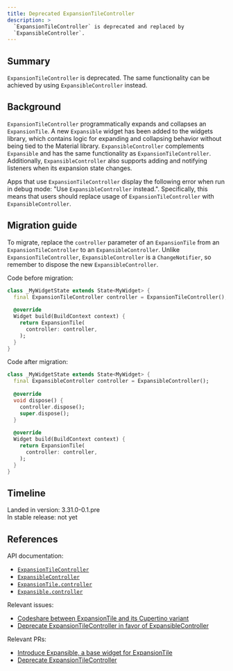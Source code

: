```yaml
---
title: Deprecated ExpansionTileController
description: >
  `ExpansionTileController` is deprecated and replaced by
  `ExpansibleController`.
---
```


## Summary

`ExpansionTileController` is deprecated. The same functionality can be
achieved by using `ExpansibleController` instead.

## Background

`ExpansionTileController` programmatically expands and collapses an `ExpansionTile`. A new `Expansible` widget has been added to the widgets library, which contains logic for expanding and collapsing behavior without being tied to the Material library. `ExpansibleController` complements `Expansible` and has the same functionality as `ExpansionTileController`. Additionally, `ExpansibleController` also supports adding and notifying listeners when its expansion state changes.

Apps that use `ExpansionTileController` display the following error when run
in debug mode: "Use `ExpansibleController` instead.". Specifically, this means that users should replace usage of `ExpansionTileController` with `ExpansibleController`.

## Migration guide

To migrate, replace the `controller` parameter of an `ExpansionTile` from an `ExpansionTileController` to an `ExpansibleController`. Unlike `ExpansionTileController`, `ExpansibleController` is a `ChangeNotifier`, so remember to dispose the new `ExpansibleController`.

Code before migration:

```dart
class _MyWidgetState extends State<MyWidget> {
  final ExpansionTileController controller = ExpansionTileController();
  
  @override
  Widget build(BuildContext context) {
    return ExpansionTile(
      controller: controller,
    );
  }
}
```

Code after migration:

```dart
class _MyWidgetState extends State<MyWidget> {
  final ExpansibleController controller = ExpansibleController();
  
  @override
  void dispose() {
    controller.dispose();
    super.dispose();
  }
  
  @override
  Widget build(BuildContext context) {
    return ExpansionTile(
      controller: controller,
    );
  }
}
```

## Timeline

Landed in version: 3.31.0-0.1.pre<br>
In stable release: not yet

## References

API documentation:

* [`ExpansionTileController`][]
* [`ExpansibleController`][]
* [`ExpansionTile.controller`][]
* [`Expansible.controller`][]

Relevant issues:

* [Codeshare between ExpansionTile and its Cupertino variant][]
* [Deprecate ExpansionTileController in favor of ExpansibleController][]

Relevant PRs:

* [Introduce Expansible, a base widget for ExpansionTile][]
* [Deprecate ExpansionTileController][]

[`ExpansionTileController`]: {{site.api}}/flutter/material/ExpansionTileController-class.html
[`ExpansibleController`]: {{site.api}}/flutter/widgets/ExpansibleController-class.html
[`ExpansionTile.controller`]: {{site.api}}/flutter/material/ExpansionTile/controller.html
[`Expansible.controller`]: {{site.api}}/flutter/widgets/Expansible/controller.html

[Codeshare between ExpansionTile and its Cupertino variant]: {{site.repo.flutter}}/issues/163552
[Deprecate ExpansionTileController in favor of ExpansibleController]: {{site.repo.flutter}}/issues/165511
[Introduce Expansible, a base widget for ExpansionTile]: {{site.repo.flutter}}/pull/164049
[Deprecate ExpansionTileController]: {{site.repo.flutter}}/pull/166368
